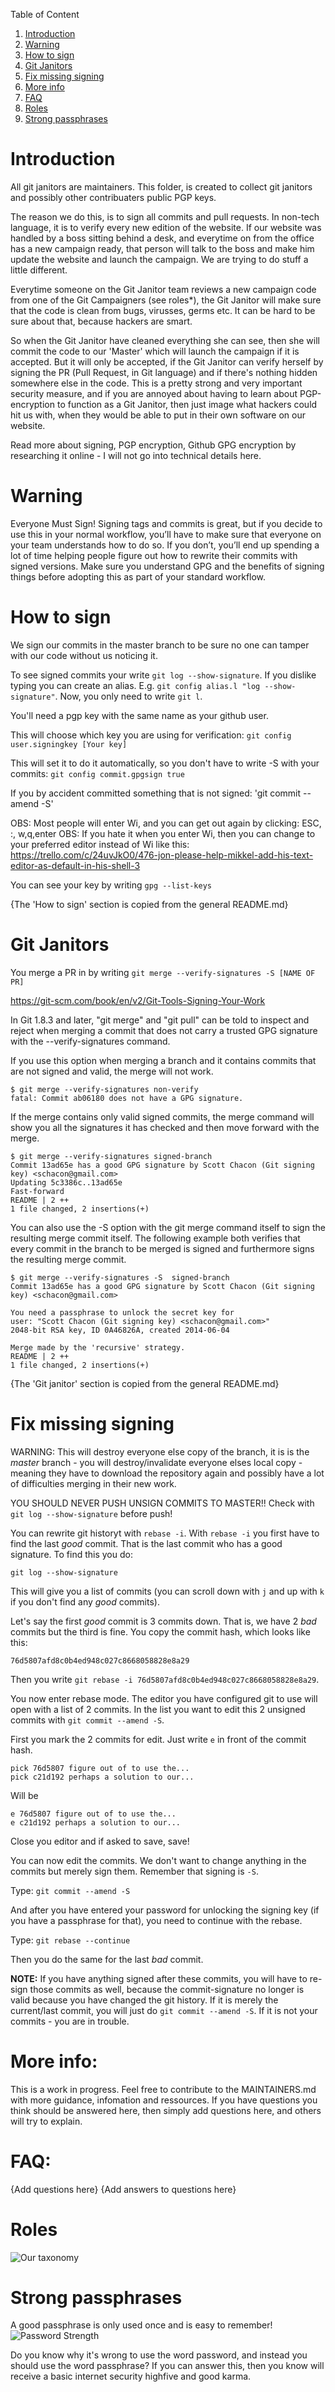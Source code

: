 Table of Content

1. [Introduction](#Introduction)
2. [Warning](#Warning)
3. [How to sign](#How-to-sign)
4. [Git Janitors](#Git-Janitors)
5. [Fix missing signing](#Fix-missing-signing)
6. [More info](#More-info)
7. [FAQ](#FAQ)
8. [Roles](#Roels)
9. [Strong passphrases](#Strong-passphrases)

Introduction
============

All git janitors are maintainers. 
This folder, is created to collect git janitors and possibly other contribuaters public PGP keys. 

The reason we do this, is to sign all commits and pull requests. In non-tech language, it is to verify every new edition of the website. 
If our website was handled by a boss sitting behind a desk, and everytime on from the office has a new campaign ready, that person will talk to the boss and make him update the website and launch the campaign. We are trying to do stuff a little different. 

Everytime someone on the Git Janitor team reviews a new campaign code from one of the Git Campaigners (see roles*), the Git Janitor will make sure that the code is clean from bugs, virusses, germs etc. It can be hard to be sure about that, because hackers are smart. 

So when the Git Janitor have cleaned everything she can see, then she will commit the code to our 'Master' which will launch the campaign if it is accepted. But it will only be accepted, if the Git Janitor can verify herself by signing the PR (Pull Request, in Git language) and if there's nothing hidden somewhere else in the code. This is a pretty strong and very important security measure, and if you are annoyed about having to learn about PGP-encryption to function as a Git Janitor, then just image what hackers could hit us with, when they would be able to put in their own software on our website. 

Read more about signing, PGP encryption, Github GPG encryption by researching it online - I will not go into technical details here. 


Warning
=======
Everyone Must Sign!
Signing tags and commits is great, but if you decide to use this in your normal workflow, you’ll have to make sure that everyone on your team understands how to do so. If you don’t, you’ll end up spending a lot of time helping people figure out how to rewrite their commits with signed versions. Make sure you understand GPG and the benefits of signing things before adopting this as part of your standard workflow.


How to sign
===========
We sign our commits in the master branch to be sure no one can tamper with our code without us noticing it.

To see signed commits your write `git log --show-signature`.
If you dislike typing you can create an alias. E.g. `git config alias.l "log --show-signature"`.
Now, you only need to write `git l`.

You'll need a pgp key with the same name as your github user.

This will choose which key you are using for verification: 
`git config user.signingkey [Your key]`

This will set it to do it automatically, so you don't have to write -S with your commits: 
`git config commit.gpgsign true`

If you by accident committed something that is not signed: 
'git commit --amend -S'

OBS: Most people will enter Wi, and you can get out again by clicking: ESC, :, w,q,enter
OBS: If you hate it when you enter Wi, then you can change to your preferred editor instead of Wi like this: 
https://trello.com/c/24uvJkO0/476-jon-please-help-mikkel-add-his-text-editor-as-default-in-his-shell-3



You can see your key by writing `gpg --list-keys`

{The 'How to sign' section is copied from the general README.md}


Git Janitors
================
You merge a PR in by writing `git merge --verify-signatures -S [NAME OF PR]`

https://git-scm.com/book/en/v2/Git-Tools-Signing-Your-Work

In Git 1.8.3 and later, "git merge" and "git pull" can be told to inspect and reject when merging a commit that does not carry a trusted GPG signature with the --verify-signatures command.

If you use this option when merging a branch and it contains commits that are not signed and valid, the merge will not work.

	$ git merge --verify-signatures non-verify
	fatal: Commit ab06180 does not have a GPG signature.
If the merge contains only valid signed commits, the merge command will show you all the signatures it has checked and then move forward with the merge.

	$ git merge --verify-signatures signed-branch
	Commit 13ad65e has a good GPG signature by Scott Chacon (Git signing key) <schacon@gmail.com>
	Updating 5c3386c..13ad65e
	Fast-forward
	README | 2 ++
	1 file changed, 2 insertions(+)
You can also use the -S option with the git merge command itself to sign the resulting merge commit itself. The following example both verifies that every commit in the branch to be merged is signed and furthermore signs the resulting merge commit.

	$ git merge --verify-signatures -S  signed-branch
	Commit 13ad65e has a good GPG signature by Scott Chacon (Git signing key) <schacon@gmail.com>

	You need a passphrase to unlock the secret key for
	user: "Scott Chacon (Git signing key) <schacon@gmail.com>"
	2048-bit RSA key, ID 0A46826A, created 2014-06-04

	Merge made by the 'recursive' strategy.
	README | 2 ++
	1 file changed, 2 insertions(+)

{The 'Git janitor' section is copied from the general README.md}



Fix missing signing
===================
WARNING: 	This will destroy everyone else copy of the branch, it is is the *master* branch - you will
destroy/invalidate everyone elses local copy - meaning they have to download the repository again and possibly
have a lot of difficulties merging in their new work.

YOU SHOULD NEVER PUSH UNSIGN COMMITS TO MASTER!! Check with `git log --show-signature` before push!

You can rewrite git historyt with `rebase -i`. With `rebase -i` you first have to find the last *good* commit. That is the last commit who has a good signature. To find this you do:

`git log --show-signature`

This will give you a list of commits (you can scroll down with `j` and up with `k` if you don't find any *good* commits).

Let's say the first *good* commit is 3 commits down. That is, we have 2 *bad* commits but the third is fine. You copy the commit hash, which looks like this:

`76d5807afd8c0b4ed948c027c8668058828e8a29`

Then you write `git rebase -i 76d5807afd8c0b4ed948c027c8668058828e8a29`.

You now enter rebase mode. The editor you have configured git to use will open with a list of 2 commits. In the list you want to edit this 2 unsigned commits with `git commit --amend -S`.

First you mark the 2 commits for edit. Just write `e` in front of the commit hash.

```
pick 76d5807 figure out of to use the...
pick c21d192 perhaps a solution to our...
```

Will be

```
e 76d5807 figure out of to use the...
e c21d192 perhaps a solution to our...
```

Close you editor and if asked to save, save!

You can now edit the commits. We don't want to change anything in the commits but merely sign them. Remember that signing is `-S`.

Type: `git commit --amend -S`

And after you have entered your password for unlocking the signing key (if you have a passphrase for that), you need to continue with the rebase.

Type: `git rebase --continue`

Then you do the same for the last *bad* commit.

**NOTE:** If you have anything signed after these commits, you will have to re-sign those commits as well, because the commit-signature no longer is valid because you have changed the git history. If it is merely the current/last commit, you will just do `git commit --amend -S`. If it is not your commits - you are in trouble.



More info: 
==========
This is a work in progress. Feel free to contribute to the MAINTAINERS.md with more guidance, infomation and ressources. 
If you have questions you think should be answered here, then simply add questions here, and others will try to explain. 



FAQ: 
====
{Add questions here}
{Add answers to questions here}



Roles
=====
![Our taxonomy](https://media.githubusercontent.com/media/Firefund/firefund-lfs/master/architecture/Taxonomy.png)


Strong passphrases
==================
A good passphrase is only used once and is easy to remember!
![Password Strength](https://www.explainxkcd.com/wiki/images/6/6a/password_strength.png)

Do you know why it's wrong to use the word password, and instead you should use the word passphrase? 
If you can answer this, then you know will receive a basic internet security highfive and good karma. 
